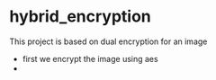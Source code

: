 # hybrid_encryption

This project is based on dual encryption for an image

 - first we encrypt the image using aes 
 - 